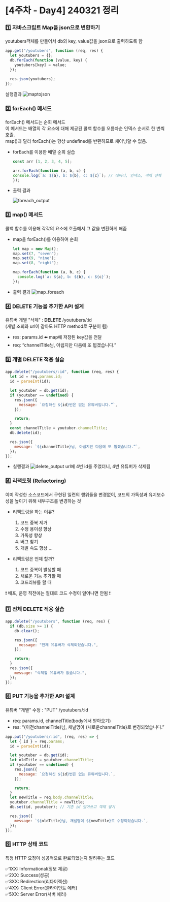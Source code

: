 # [4주차 - Day4] 240321 정리

### 1️⃣ 자바스크립트 Map을 json으로 변환하기

youtubers객체를 만들어서 db의 key, value값을 json으로 출력하도록 함

```javascript
app.get("/youtubers", function (req, res) {
  let youtubers = {};
  db.forEach(function (value, key) {
    youtubers[key] = value;
  });

  res.json(youtubers);
});
```

실행결과
![maptojson](../img/4-4-1.png)

### 2️⃣ forEach() 메서드

forEach() 메서드는 순회 메서드 </br>
이 메서드는 배열의 각 요소에 대해 제공된 콜백 함수를 오름차순 인덱스 순서로 한 번씩 호출. </br>
map()과 달리 forEach()는 항상 undefined를 반환하므로 체이닝할 수 없음.

- forEach를 이용한 배열 순회 실습

  ```javascript
  const arr [1, 2, 3, 4, 5];

  arr.forEach(function (a, b, c) {
  console.log(`a: ${a}, b: ${b}, c: ${c}`); // 데이터, 인덱스, 객체 전체
  });
  ```

- 출력 결과

  ![foreach_output](../img/4-4-2.png)

### 3️⃣ map() 메서드

콜백 함수를 이용해 각각의 요소에 호출해서 그 값을 변환하게 해줌

- map을 forEach()를 이용하여 순회

  ```javascript
  let map = new Map();
  map.set(7, "seven");
  map.set(9, "nine");
  map.set(8, "eight");

  map.forEach(function (a, b, c) {
    console.log(`a: ${a}, b: ${b}, c: ${c}`);
  });
  ```

- 출력 결과
  ![map_foreach](../img/4-4-3.png)

### 4️⃣ DELETE 기능을 추가한 API 설계

유튜버 개별 "삭제" : **DELETE** /youtubers/:id </br>
(개별 조회와 url이 같아도 HTTP method로 구분이 됨)

- res: params.id ⬅️ map에 저장된 key값을 전달
- req: “channelTitle님, 아쉽지만 다음에 또 뵙겠습니다.”

### 5️⃣ 개별 DELETE 적용 실습

```javascript
app.delete("/youtubers/:id", function (req, res) {
  let id = req.params.id;
  id = parseInt(id);

  let youtuber = db.get(id);
  if (youtuber == undefined) {
    res.json({
      message: `요청하신 ${id}번은 없는 유튜버입니다.”`,
    });

    return;
  }
  const channelTitle = youtuber.channelTitle;
  db.delete(id);

  res.json({
    message: `${channelTitle}님, 아쉽지만 다음에 또 뵙겠습니다.”`,
  });
});
```

- 실행결과
  ![delete_output](../img/4-4-4.png)
  url에 4번 id를 주었더니, 4번 유튜버가 삭제됨

### 6️⃣ 리팩토링 (Refactoring)

이미 작성한 소스코드에서 구현된 일련의 행위들을 변경없이, 코드의 가독성과 유지보수성을 높이기 위해 내부구조를 변경하는 것

- 리팩토링을 하는 이유?

  1. 코드 중복 제거
  2. 수정 용이성 향상
  3. 가독성 향상
  4. 버그 찾기
  5. 개발 속도 향상 ...

- 리팩토링은 언제 할까?
  1. 코드 중복이 발생할 때
  2. 새로운 기능 추가할 때
  3. 코드리뷰를 할 때

❗️ 배포, 운영 직전에는 절대로 코드 수정이 일어나면 안됨 ❗️

### 7️⃣ 전체 DELETE 적용 실습

```javascript
app.delete("/youtubers", function (req, res) {
  if (db.size >= 1) {
    db.clear();

    res.json({
      message: "전체 유튜버가 삭제되었습니다.",
    });

    return;
  }
  res.json({
    message: "삭제할 유튜버가 없습니다.",
  });
});
```

### 8️⃣ PUT 기능을 추가한 API 설계

유튜버 "개별" 수정 : "PUT" /youtubers/:id

- req: params.id, channelTitle(body에서 받아오기)
- res: “{이전channelTitle}님, 채널명이 {새로운channelTitle}로 변경되었습니다.”

```javascript
app.put("/youtubers/:id", (req, res) => {
  let { id } = req.params;
  id = parseInt(id);

  let youtuber = db.get(id);
  let oldTitle = youtuber.channelTitle;
  if (youtuber == undefined) {
    res.json({
      message: `요청하신 ${id}번은 없는 유튜버입니다.`,
    });

    return;
  }
  let newTitle = req.body.channelTitle;
  youtuber.channelTitle = newTitle;
  db.set(id, youtuber); // 기존 id 덮어쓰고 객체 넣기

  res.json({
    message: `${oldTitle}님, 채널명이 ${newTitle}로 수정되었습니다.`,
  });
});
```

### 9️⃣ HTTP 상태 코드

특정 HTTP 요청이 성공적으로 완료되었는지 알려주는 코드

✅1XX: Informational(정보 제공) </br>
✅2XX: Success(성공) </br>
✅3XX: Redirection(리다이렉션) </br>
✅4XX: Client Error(클라이언트 에러) </br>
✅5XX: Server Error(서버 에러)
